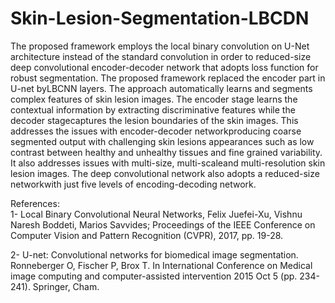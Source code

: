 # Skin-Lesion-Segmentation-LBCDN

The proposed framework employs the local binary convolution on U-Net architecture instead of the standard convolution in order to 
reduced-size deep convolutional encoder-decoder network that adopts loss function for robust segmentation. The proposed framework 
replaced the encoder part in U-net byLBCNN layers. The approach automatically learns and segments complex features of skin lesion 
images. The encoder stage learns the contextual information by extracting discriminative features while the decoder stagecaptures 
the lesion boundaries of the skin images. This addresses the issues with encoder-decoder networkproducing coarse segmented output 
with challenging skin lesions appearances such as low contrast between healthy and unhealthy tissues and fine grained variability. 
It also addresses issues with multi-size, multi-scaleand multi-resolution skin lesion images. The deep convolutional network also 
adopts a reduced-size networkwith just five levels of encoding-decoding network. 

References:  
 1- Local Binary Convolutional Neural Networks, Felix Juefei-Xu, Vishnu Naresh Boddeti, Marios Savvides; 
    Proceedings of the IEEE Conference on Computer Vision and Pattern Recognition (CVPR), 2017, pp. 19-28.
    
 2- U-net: Convolutional networks for biomedical image segmentation. Ronneberger O, Fischer P, Brox T. In 
    International Conference on Medical image computing and computer-assisted intervention 2015 Oct 5 (pp. 234-241). Springer, Cham.

